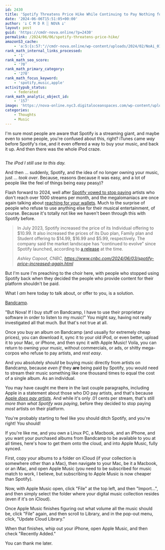 ```yaml
---
id: 2430
title: 'Spotify Threatens Price Hike While Continuing to Pay Nothing for Music They Use'
date: '2024-06-06T15:51:05+00:00'
author: '𐕣 C M D R ░ NOVA 𐕣'
layout: post
guid: 'https://cmdr-nova.online/?p=2430'
permalink: /2024/06/06/spotify-threatens-price-hike/
amazonS3_cache:
    - 'a:5:{s:57:"//cmdr-nova.online/wp-content/uploads/2024/02/NoAi_01.png";a:1:{s:9:"timestamp";i:1721673820;}s:85:"//cmdr-nova.online/wp-content/uploads/2024/06/Screenshot-from-2024-06-06-11-30-06.png";a:2:{s:2:"id";i:2433;s:11:"source_type";s:13:"media-library";}s:94:"//cmdr-nova.online/wp-content/uploads/2024/06/Screenshot-from-2024-06-06-11-30-06-1024x564.png";a:2:{s:2:"id";i:2433;s:11:"source_type";s:13:"media-library";}s:117:"//nova-online.nyc3.digitaloceanspaces.com/wp-content/uploads/2024/06/06153024/Screenshot-from-2024-06-06-11-30-06.png";a:2:{s:2:"id";i:2433;s:11:"source_type";s:13:"media-library";}s:126:"//nova-online.nyc3.digitaloceanspaces.com/wp-content/uploads/2024/06/06153024/Screenshot-from-2024-06-06-11-30-06-1024x564.png";a:2:{s:2:"id";i:2433;s:11:"source_type";s:13:"media-library";}}'
rank_math_internal_links_processed:
    - '1'
rank_math_seo_score:
    - '70'
rank_math_primary_category:
    - '270'
rank_math_focus_keyword:
    - 'spotify,music,apple'
activitypub_status:
    - federated
rank_math_analytic_object_id:
    - '157'
image: 'https://nova-online.nyc3.digitaloceanspaces.com/wp-content/uploads/2024/06/06152836/Screenshot-from-2024-06-06-11-28-13.png'
categories:
    - Thoughts
    - Music
---
```


<!-- wp:paragraph -->
<p>I'm sure most people are aware that Spotify is a streaming giant, and maybe even to some people, you're confused about this, right? iTunes came <em>way</em> before Spotify's rise, and it even offered a way to buy your music, and back it up. And then there was the whole iPod craze.</p>
<!-- /wp:paragraph -->

<!-- wp:cover {"url":"https://cmdr-nova.online/wp-content/uploads/2024/06/Screenshot-from-2024-06-06-11-30-06-1024x564.png","id":2433,"dimRatio":50,"align":"center","style":{"color":{}}} -->
<div class="wp-block-cover aligncenter"><span aria-hidden="true" class="wp-block-cover__background has-background-dim"></span><img class="wp-block-cover__image-background wp-image-2433" alt="" src="https://cmdr-nova.online/wp-content/uploads/2024/06/Screenshot-from-2024-06-06-11-30-06-1024x564.png" data-object-fit="cover"/><div class="wp-block-cover__inner-container"><!-- wp:paragraph {"align":"center","fontSize":"large"} -->
<p class="has-text-align-center has-large-font-size"><em>The iPod I still use to this day.</em></p>
<!-- /wp:paragraph --></div></div>
<!-- /wp:cover -->

<!-- wp:paragraph -->
<p>And then ... suddenly, Spotify, and the idea of no longer owning your music, just ... <em>took over</em>. Because, reasons (because it was easy, and a lot of people like the feel of things being easy peasy)?</p>
<!-- /wp:paragraph -->

<!-- wp:paragraph -->
<p>Flash forward to 2024, well after <a href="https://www.theguardian.com/commentisfree/2023/nov/30/spotify-smaller-artists-wrapped-indie-musicians" target="_blank" rel="noreferrer noopener">Spotify vowed to stop paying</a> artists who don't reach over 1000 streams per month, and the megalomaniacs are once again talking about <a href="https://www.cnn.com/2024/06/03/tech/spotify-price-increase/index.html" target="_blank" rel="noreferrer noopener">reaching for your wallets</a>. Much to the surprise of people who refuse to use anything else for their musical entertainment, of course. Because it's totally not like we haven't been through this with Spotify before.</p>
<!-- /wp:paragraph -->

<!-- wp:quote -->
<blockquote class="wp-block-quote"><!-- wp:paragraph -->
<p>In July 2023, Spotify increased the price of its Individual offering to $10.99. It also increased the prices of its Duo plan, Family plan and Student offering to $14.99, $16.99 and $5.99, respectively. The company said the market landscape has “continued to evolve” since Spotify launched, according to <a href="https://newsroom.spotify.com/2023-07-24/adjusting-our-spotify-premium-prices/" target="_blank" rel="noreferrer noopener">a release</a> at the time.</p>
<!-- /wp:paragraph --><cite>Ashley Capoot, CNBC, <a href="https://www.cnbc.com/2024/06/03/spotify-price-increased-again.html" target="_blank" rel="noreferrer noopener">https://www.cnbc.com/2024/06/03/spotify-price-increased-again.html</a></cite></blockquote>
<!-- /wp:quote -->

<!-- wp:paragraph -->
<p>But I'm sure I'm preaching to the choir here, with people who stopped using Spotify back when they decided the people who provide content for their platform shouldn't be paid.</p>
<!-- /wp:paragraph -->

<!-- wp:paragraph -->
<p>What I <em>am</em> here today to talk about, or offer to you, is a solution.</p>
<!-- /wp:paragraph -->

<!-- wp:paragraph -->
<p><a href="https://bandcamp.com" target="_blank" rel="noreferrer noopener">Bandcamp</a>.</p>
<!-- /wp:paragraph -->

<!-- wp:paragraph -->
<p>"But Nova! If I buy stuff on Bandcamp, I have to use their proprietary software in order to listen to my music!" You might say, having not really investigated all that much. But that's not true at all.</p>
<!-- /wp:paragraph -->

<!-- wp:paragraph -->
<p>Once you buy an album on Bandcamp (and usually for extremely cheap prices), you can download it, sync it to your old iPod, or even better, upload it to your Mac, or iPhone, and then sync it with Apple Music! Voila, you can return to owning your music, without commercials, or ads, or shitty mega-corpos who refuse to pay artists, and <em>rest easy</em>.</p>
<!-- /wp:paragraph -->

<!-- wp:paragraph -->
<p>And you absolutely <em>should</em> be buying music directly from artists on Bandcamp, because <em>even if</em> they <strong>are</strong> being paid by Spotify, you would need to stream their music something like one thousand times to equal the cost of a single album. As an individual.</p>
<!-- /wp:paragraph -->

<!-- wp:paragraph -->
<p>You may have caught me there in the last couple paragraphs, including Apple in a statement about those who DO pay artists, and that's because <a href="https://artists.apple.com/support/1124-apple-music-insights-royalty-rate">Apple <em>does pay artists</em></a>. And while it's only .01 cents per stream, that's still <em>more than what Spotify was paying</em>, before they decided to stop paying <em>most</em> artists on their platform.</p>
<!-- /wp:paragraph -->

<!-- wp:paragraph -->
<p>You're probably starting to feel like you should ditch Spotify, and you're right! You should!</p>
<!-- /wp:paragraph -->

<!-- wp:paragraph -->
<p>If you're like me, and you own a Linux PC, a Macbook, and an iPhone, and you want your purchased albums from Bandcamp to be available to you at all times, here's how to get them onto the cloud, and into Apple Music, fully synced.</p>
<!-- /wp:paragraph -->

<!-- wp:paragraph -->
<p>First, copy your albums to a folder on iCloud (if your collection is somewhere other than a Mac), then navigate to your Mac, be it a Macbook, or an iMac, and open Apple Music (you need to be subscribed for music match to work, I believe, but subscribing to Apple Music is now cheaper than Spotify).</p>
<!-- /wp:paragraph -->

<!-- wp:paragraph -->
<p>Now, with Apple Music open, click "File" at the top left, and then "Import...", and then simply select the folder where your digital music collection resides (even if it's on iCloud).</p>
<!-- /wp:paragraph -->

<!-- wp:paragraph -->
<p>Once Apple Music finishes figuring out what volume all the music should be, click "File" again, and then scroll to Library, and in the pop-out menu, click, "Update Cloud Library."</p>
<!-- /wp:paragraph -->

<!-- wp:paragraph -->
<p>When that finishes, whip out your iPhone, open Apple Music, and then check "Recently Added."</p>
<!-- /wp:paragraph -->

<!-- wp:paragraph -->
<p>You can thank me later.</p>
<!-- /wp:paragraph -->